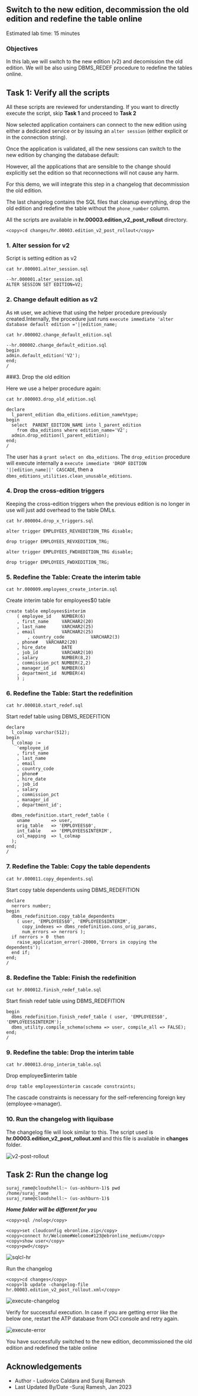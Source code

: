 ## Switch to the new edition, decommission the old edition and redefine the table online

Estimated lab time: 15 minutes

### Objectives

In this lab,we will switch to the new edition (v2) and decomission the old edition. We will be also using DBMS_REDEF procedure to redefine the tables online.

## Task 1: Verify all the scripts 

All these scripts are reviewed for understanding. If you want to directly execute the script, skip **Task 1** and proceed to **Task 2** 

Now selected application containers can connect to the new edition using either a dedicated service or by issuing an `alter session` (either explicit or in the connection string).

Once the application is validated, all the new sessions can switch to the new edition by changing the database default:

However, all the applications that are sensible to the change should explicitly set the edition so that reconnections will not cause any harm.

For this demo, we will integrate this step in a changelog that decommission the old edition.

The last changelog contains the SQL files that cleanup everything, drop the old edition and redefine the table without the `phone_number` column.

All the scripts are available in **hr.00003.edition_v2_post_rollout** directory.

```text
<copy>cd changes/hr.00003.edition_v2_post_rollout</copy>
```

### 1. Alter session for v2 

Script is setting edition as v2

    cat hr.000001.alter_session.sql

    --hr.000001.alter_session.sql
    ALTER SESSION SET EDITION=V2;

### 2. Change default edition as v2

As `HR` user, we achieve that using the helper procedure previously created.Internally, the procedure just runs `execute immediate 'alter database default edition ='||edition_name;`

    cat hr.000002.change_default_edition.sql

    --hr.000002.change_default_edition.sql
    begin
    admin.default_edition('V2');
    end;
    /

###3. Drop the old edition

Here we use a helper procedure again:

    cat hr.000003.drop_old_edition.sql

```text
declare
  l_parent_edition dba_editions.edition_name%type;
begin
  select  PARENT_EDITION_NAME into l_parent_edition
    from dba_editions where edition_name='V2';
  admin.drop_edition(l_parent_edition);
end;
/
```

The user has a `grant select on dba_editions`. The `drop_edition` procedure will execute internally a `execute immediate 'DROP EDITION '||edition_name||' CASCADE`, then a `dbms_editions_utilities.clean_unusable_editions`.

### 4. Drop the cross-edition triggers

Keeping the cross-edition triggers when the previous edition is no longer in use will just add overhead to the table DMLs.

    cat hr.000004.drop_x_triggers.sql

```text
alter trigger EMPLOYEES_REVXEDITION_TRG disable;

drop trigger EMPLOYEES_REVXEDITION_TRG;

alter trigger EMPLOYEES_FWDXEDITION_TRG disable;

drop trigger EMPLOYEES_FWDXEDITION_TRG;
```

### 5. Redefine the Table: Create the interim table

    cat hr.000009.employees_create_interim.sql

Create interim table for employees$0 table 

```
create table employees$interim
    ( employee_id    NUMBER(6)
    , first_name     VARCHAR2(20)
    , last_name      VARCHAR2(25)
    , email          VARCHAR2(25)
        , country_code          VARCHAR2(3)
    , phone#   VARCHAR2(20)
    , hire_date      DATE
    , job_id         VARCHAR2(10)
    , salary         NUMBER(8,2)
    , commission_pct NUMBER(2,2)
    , manager_id     NUMBER(6)
    , department_id  NUMBER(4)
    ) ;

```

### 6. Redefine the Table: Start the redefinition

    cat hr.000010.start_redef.sql

Start redef table using DBMS_REDEFITION

```text
declare
  l_colmap varchar(512);
begin
  l_colmap :=
    'employee_id
    , first_name
    , last_name
    , email
    , country_code
    , phone#
    , hire_date
    , job_id
    , salary
    , commission_pct
    , manager_id
    , department_id';

  dbms_redefinition.start_redef_table (
    uname        => user,
    orig_table   => 'EMPLOYEES$0',
    int_table    => 'EMPLOYEES$INTERIM',
    col_mapping  => l_colmap
  );
end;
/
```

### 7. Redefine the Table: Copy the table dependents

    cat hr.000011.copy_dependents.sql

Start copy table dependents using DBMS_REDEFITION

```
declare
  nerrors number;
begin
  dbms_redefinition.copy_table_dependents
    ( user, 'EMPLOYEES$0', 'EMPLOYEES$INTERIM',
      copy_indexes => dbms_redefinition.cons_orig_params,
      num_errors => nerrors );
  if nerrors > 0  then
    raise_application_error(-20000,'Errors in copying the dependents');
  end if;
end;
/
```

### 8. Redefine the Table: Finish the redefinition

    cat hr.000012.finish_redef_table.sql

Start finish redef table using DBMS_REDEFITION

```
begin
  dbms_redefinition.finish_redef_table ( user, 'EMPLOYEES$0', 'EMPLOYEES$INTERIM');
  dbms_utility.compile_schema(schema => user, compile_all => FALSE);
end;
/
```

### 9. Redefine the table: Drop the interim table

    cat hr.000013.drop_interim_table.sql

Drop employee$interim table 

```
drop table employees$interim cascade constraints;
```

The cascade constraints is necessary for the self-referencing foreign key (employee->manager).

### 10. Run the changelog with liquibase

The changelog file will look similar to this. The script used is **hr.00003.edition_v2_post_rollout.xml** and this file is available in **changes** folder.

![v2-post-rollout](images/v2-post-rollout.png " ")

## Task 2: Run the change log 

```text
suraj_rame@cloudshell:~ (us-ashburn-1)$ pwd
/home/suraj_rame
suraj_rame@cloudshell:~ (us-ashburn-1)$ 
```

***Home folder will be different for you***

```text
<copy>sql /nolog</copy>
```

```text
<copy>set cloudconfig ebronline.zip</copy>
<copy>connect hr/Welcome#Welcome#123@ebronline_medium</copy>
<copy>show user</copy>
<copy>pwd</copy>
```

![sqlcl-hr](images/sqlcl-hr.png " ")

Run the changelog 

```text
<copy>cd changes</copy>
<copy>lb update -changelog-file hr.00003.edition_v2_post_rollout.xml</copy>
```
![execute-changelog](images/execute-changelog.png " ")

Verify for successful execution. In case if you are getting error like the below one, restart the ATP database from OCI console and retry again.

![execute-error](images/execute-error.png " ")

You have successfully switched to the new edition, decommissioned the old edition and redefined the table online


## Acknowledgements

- Author - Ludovico Caldara and Suraj Ramesh 
- Last Updated By/Date -Suraj Ramesh, Jan 2023